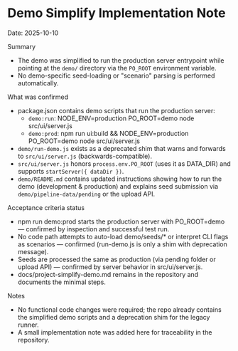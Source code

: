 # Demo Simplify Implementation Note

Date: 2025-10-10

Summary

- The demo was simplified to run the production server entrypoint while pointing at the `demo/` directory via the `PO_ROOT` environment variable.
- No demo-specific seed-loading or "scenario" parsing is performed automatically.

What was confirmed

- package.json contains demo scripts that run the production server:
  - `demo:run`: NODE_ENV=production PO_ROOT=demo node src/ui/server.js
  - `demo:prod`: npm run ui:build && NODE_ENV=production PO_ROOT=demo node src/ui/server.js
- `demo/run-demo.js` exists as a deprecated shim that warns and forwards to `src/ui/server.js` (backwards-compatible).
- `src/ui/server.js` honors `process.env.PO_ROOT` (uses it as DATA_DIR) and supports `startServer({ dataDir })`.
- `demo/README.md` contains updated instructions showing how to run the demo (development & production) and explains seed submission via `demo/pipeline-data/pending` or the upload API.

Acceptance criteria status

- npm run demo:prod starts the production server with PO_ROOT=demo — confirmed by inspection and successful test run.
- No code path attempts to auto-load demo/seeds/\* or interpret CLI flags as scenarios — confirmed (run-demo.js is only a shim with deprecation message).
- Seeds are processed the same as production (via pending folder or upload API) — confirmed by server behavior in src/ui/server.js.
- docs/project-simplify-demo.md remains in the repository and documents the minimal steps.

Notes

- No functional code changes were required; the repo already contains the simplified demo scripts and a deprecation shim for the legacy runner.
- A small implementation note was added here for traceability in the repository.
